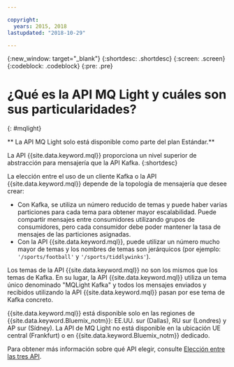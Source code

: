 ```yaml
---

copyright:
  years: 2015, 2018
lastupdated: "2018-10-29"

---
```


{:new_window: target="_blank"}
{:shortdesc: .shortdesc}
{:screen: .screen}
{:codeblock: .codeblock}
{:pre: .pre}

# ¿Qué es la API MQ Light y cuáles son sus particularidades?
{: #mqlight}

<!-- 30/10/18: info moved to eventstreams075.md because of doc app changes -->
** La API MQ Light solo está disponible como parte del plan Estándar.**
<br/>

La API {{site.data.keyword.mql}} proporciona un nivel superior de abstracción para mensajería que la API Kafka.
{:shortdesc}

La elección entre el uso de un cliente Kafka o la API {{site.data.keyword.mql}} depende de la topología de mensajería que desee crear:

* Con Kafka, se utiliza un número reducido de temas y puede haber varias particiones para cada tema para obtener mayor escalabilidad. Puede compartir mensajes entre consumidores utilizando grupos de consumidores, pero cada consumidor debe poder mantener la tasa de mensajes de las particiones asignadas.
* Con la API {{site.data.keyword.mql}}, puede utilizar un número mucho mayor de temas y los nombres de temas son jerárquicos (por ejemplo: <code>'/sports/football'</code> y <code>'/sports/tiddlywinks'</code>). 

Los temas de la API {{site.data.keyword.mql}} no son los mismos que los temas de Kafka. En su lugar, la API {{site.data.keyword.mql}} utiliza un tema único denominado "MQLight Kafka" y todos los mensajes enviados y recibidos utilizando la API {{site.data.keyword.mql}} pasan por ese tema de Kafka concreto.

{{site.data.keyword.mql}} está disponible solo en las regiones de {{site.data.keyword.Bluemix_notm}}: EE.UU. sur (Dallas), RU sur (Londres) y AP sur (Sídney). La API de MQ Light no está disponible en la ubicación UE central (Frankfurt) o en {{site.data.keyword.Bluemix_notm}} dedicado.

<!-- begin STAGING ONLY -->
Para obtener más información sobre qué API elegir, consulte [Elección entre las tres API](/docs/services/EventStreams/eventstreams087.html).
<!-- end STAGING ONLY -->


